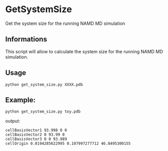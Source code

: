 # GetSystemSize
 Get the system size for the running NAMD MD simulation
## Informations

This script will allow to calculate the system size for the running NAMD MD simulation.

## Usage

```
python get_system_size.py XXXX.pdb
```

## Example:
```
python get_system_size.py toy.pdb
```

output:
```
cellBasisVector1 93.998 0 0
cellBasisVector2 0 93.99 0
cellBasisVector3 0 0 93.989
cellOrigin 0.0194285622995 0.107997277712 46.8495300155
```
